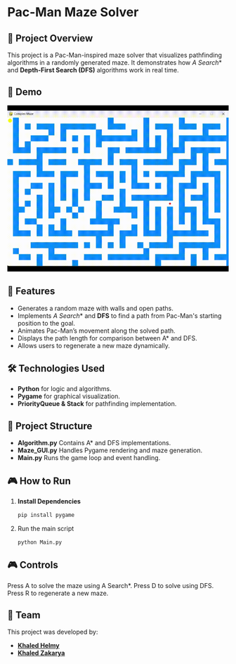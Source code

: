 # Pac-Man Maze Solver

## 🎯 Project Overview
This project is a Pac-Man-inspired maze solver that visualizes pathfinding algorithms in a randomly generated maze. It demonstrates how **A* Search** and **Depth-First Search (DFS)** algorithms work in real time.

## 🎥 Demo  
![Maze Solver Demo](https://github.com/khalledhelmy/Pacman-Maze-Solver/blob/main/Pacman%20Maze%20Solver.gif)



## 🚀 Features
- Generates a random maze with walls and open paths.
- Implements **A* Search** and **DFS** to find a path from Pac-Man's starting position to the goal.
- Animates Pac-Man’s movement along the solved path.
- Displays the path length for comparison between A* and DFS.
- Allows users to regenerate a new maze dynamically.

## 🛠️ Technologies Used
- **Python** for logic and algorithms.
- **Pygame** for graphical visualization.
- **PriorityQueue & Stack** for pathfinding implementation.

## 📂 Project Structure
- **Algorithm.py**  Contains A* and DFS implementations.
- **Maze_GUI.py** Handles Pygame rendering and maze generation.
- **Main.py** Runs the game loop and event handling.

## 🎮 How to Run
1. **Install Dependencies**
   ```bash
   pip install pygame
2. Run the main script
   ```bash
   python Main.py
## 🎮 Controls
Press A to solve the maze using A Search*.
Press D to solve using DFS.
Press R to regenerate a new maze.

## 👥 Team
This project was developed by:  
- **[Khaled Helmy](https://github.com/khalledhelmy)**  
- **[Khaled Zakarya](https://github.com/khaledzakarya)**  
